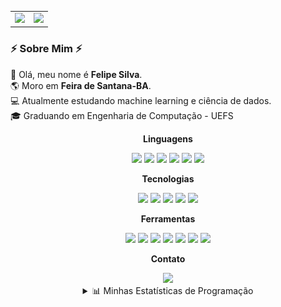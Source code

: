 <table align="center">
  <tr>
    <td align="center">
      <img height="165em" src="https://github-readme-stats.vercel.app/api?username=felipe-py&show_icons=true&theme=dracula&include_all_commits=true&count_private=true&title_color=9f7aea&icon_color=9f7aea&text_color=c9d1d9&bg_color=0d1117"/>
    </td>
    <td align="center">
      <img height="165em" src="https://github-readme-stats.vercel.app/api/top-langs/?username=felipe-py&layout=compact&langs_count=4&theme=dracula&title_color=9f7aea&text_color=c9d1d9&bg_color=0d1117"/>
    </td>
  </tr>
</table>

### ⚡️ Sobre Mim ⚡️

<p>
  🧔 Olá, meu nome é <strong>Felipe Silva</strong>. <br/>
  🌎 Moro em <strong>Feira de Santana-BA</strong>.<br/>
  💻 Atualmente estudando machine learning e ciência de dados.<br/>
  🎓 Graduando em Engenharia de Computação - UEFS<br/>
</p>

<div align="center">
  <p><strong>Linguagens</strong></p>
  <img src="https://img.shields.io/badge/Java-ED8B00?style=for-the-badge&logo=openjdk&logoColor=white"/>
  <img src="https://img.shields.io/badge/Python-3776AB?style=for-the-badge&logo=python&logoColor=white"/>
  <img src="https://img.shields.io/badge/C-A8B9CC?style=for-the-badge&logo=c&logoColor=black"/>
  <img src="https://img.shields.io/badge/TypeScript-3178C6?style=for-the-badge&logo=typescript&logoColor=white"/>
  <img src="https://img.shields.io/badge/MATLAB-0076A8?style=for-the-badge&logo=mathworks&logoColor=white"/>
  <img
src="https://img.shields.io/badge/R-276DC3?style=for-the-badge&logo=r&logoColor=white"/>
  

  <p><strong>Tecnologias</strong></p>
  <img src="https://img.shields.io/badge/MySQL-4479A1?style=for-the-badge&logo=mysql&logoColor=white"/>
  <img src="https://img.shields.io/badge/PostgreSQL-4169E1?style=for-the-badge&logo=postgresql&logoColor=white"/>
  <img src="https://img.shields.io/badge/LaTeX-008080?style=for-the-badge&logo=latex&logoColor=white"/>
  <img src="https://img.shields.io/badge/Docker-2496ED?style=for-the-badge&logo=docker&logoColor=white"/>
  <img src="https://img.shields.io/badge/Pandas-150458?style=for-the-badge&logo=pandas&logoColor=white"/>
  
  <p><strong>Ferramentas</strong></p>
  <img src="https://img.shields.io/badge/VS%20Code-000000?style=for-the-badge&logo=visualstudiocode&logoColor=white"/>
  <img src="https://img.shields.io/badge/IntelliJ_IDEA-000000.svg?style=for-the-badge&logo=intellij-idea&logoColor=white"/>
  <img src="https://img.shields.io/badge/PyCharm-000000.svg?style=for-the-badge&logo=pycharm&logoColor=white"/>
  <img src="https://img.shields.io/badge/GNU_Octave-000000?style=for-the-badge&logo=gnu-octave&logoColor=white"/>
  <img src="https://img.shields.io/badge/git-000000?style=for-the-badge&logo=git&logoColor=white"/>
  <img src="https://img.shields.io/badge/jupyter-000000?style=for-the-badge&logo=jupyter&logoColor=white"/>
  <img src="https://img.shields.io/badge/rstudio-000000?style=for-the-badge&logo=RStudio&logoColor=white"/>
</div>

<div align="center">
  <p><strong>Contato</strong></p>
  <a href="mailto:luis.silvareal77@gmail.com?subject=[GitHub]%20Contato%20Profissional"><img src="https://img.shields.io/badge/e‑mail-D14836.svg?style=for-the-badge&logo=GMail&logoColor=white"/></a>

<br/>

<details align="center">
  <summary>📊 Minhas Estatísticas de Programação</summary>
  <br>

  <!--START_SECTION:waka-->
![Code Time](http://img.shields.io/badge/Code%20Time-38%20hrs%208%20mins-blue)

![Profile Views](http://img.shields.io/badge/Profile%20Views-0-blue)

![Lines of code](https://img.shields.io/badge/From%20Hello%20World%20I%27ve%20Written-1.5%20million%20lines%20of%20code-blue)

**🐱 My GitHub Data** 

> 📦 539.9 kB Used in GitHub's Storage 
 > 
> 🏆 301 Contributions in the Year 2025
 > 
> 🚫 Not Opted to Hire
 > 
> 📜 20 Public Repositories 
 > 
> 🔑 4 Private Repositories 
 > 
**I'm a Night 🦉** 

```text
🌞 Morning                113 commits         ██░░░░░░░░░░░░░░░░░░░░░░░   09.35 % 
🌆 Daytime                212 commits         ████░░░░░░░░░░░░░░░░░░░░░   17.55 % 
🌃 Evening                818 commits         █████████████████░░░░░░░░   67.72 % 
🌙 Night                  65 commits          █░░░░░░░░░░░░░░░░░░░░░░░░   05.38 % 
```
📅 **I'm Most Productive on Tuesday** 

```text
Monday                   217 commits         ████░░░░░░░░░░░░░░░░░░░░░   17.96 % 
Tuesday                  338 commits         ███████░░░░░░░░░░░░░░░░░░   27.98 % 
Wednesday                203 commits         ████░░░░░░░░░░░░░░░░░░░░░   16.80 % 
Thursday                 113 commits         ██░░░░░░░░░░░░░░░░░░░░░░░   09.35 % 
Friday                   95 commits          ██░░░░░░░░░░░░░░░░░░░░░░░   07.86 % 
Saturday                 106 commits         ██░░░░░░░░░░░░░░░░░░░░░░░   08.77 % 
Sunday                   136 commits         ███░░░░░░░░░░░░░░░░░░░░░░   11.26 % 
```


📊 **This Week I Spent My Time On** 

```text
🕑︎ Time Zone: America/Bahia

💬 Programming Languages: 
No Activity Tracked This Week

🔥 Editors: 
No Activity Tracked This Week

💻 Operating System: 
No Activity Tracked This Week
```

**I Mostly Code in Python** 

```text
Python                   7 repos             ██████░░░░░░░░░░░░░░░░░░░   25.00 % 
TypeScript               5 repos             ████░░░░░░░░░░░░░░░░░░░░░   17.86 % 
Jupyter Notebook         3 repos             ███░░░░░░░░░░░░░░░░░░░░░░   10.71 % 
MATLAB                   1 repo              █░░░░░░░░░░░░░░░░░░░░░░░░   03.57 % 
HTML                     1 repo              █░░░░░░░░░░░░░░░░░░░░░░░░   03.57 % 
```



**Timeline**

![Lines of Code chart](https://raw.githubusercontent.com/felipe-py/felipe-py/main/assets/bar_graph.png)


 Last Updated on 30/09/2025 12:23:34 UTC
<!--END_SECTION:waka-->

</details>

